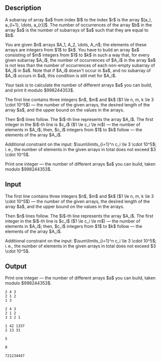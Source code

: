 ## Description

<div><p>A subarray of array $a$ from index $l$ to the index $r$ is the array $[a_l, a_{l+1}, \dots, a_{r}]$. The number of occurrences of the array $b$ in the array $a$ is the number of subarrays of $a$ such that they are equal to $b$.</p><p>You are given $n$ arrays $A_1, A_2, \dots, A_n$; the elements of these arrays are integers from $1$ to $k$. You have to build an array $a$ consisting of $m$ integers from $1$ to $k$ in such a way that, for <span class="tex-font-style-bf">every</span> given subarray $A_i$, the number of occurrences of $A_i$ in the array $a$ is <span class="tex-font-style-bf">not less</span> than the number of occurrences of each non-empty subarray of $A_i$ in $a$. Note that if $A_i$ doesn't occur in $a$, and no subarray of $A_i$ occurs in $a$, this condition is still met for $A_i$.</p><p>Your task is to calculate the number of different arrays $a$ you can build, and print it modulo $998244353$.</p></div><div class="input-specification"><p>The first line contains three integers $n$, $m$ and $k$ ($1 \le n, m, k \le 3 \cdot 10^5$) — the number of the given arrays, the desired length of the array $a$, and the upper bound on the values in the arrays.</p><p>Then $n$ lines follow. The $i$-th line represents the array $A_i$. The first integer in the $i$-th line is $c_i$ ($1 \le c_i \le m$) — the number of elements in $A_i$; then, $c_i$ integers from $1$ to $k$ follow — the elements of the array $A_i$.</p><p>Additional constraint on the input: $\sum\limits_{i=1}^n c_i \le 3 \cdot 10^5$; i. e., the number of elements in the given arrays in total does not exceed $3 \cdot 10^5$.</p></div><div class="output-specification"><p>Print one integer — the number of different arrays $a$ you can build, taken modulo $998244353$.</p></div>

## Input

<p>The first line contains three integers $n$, $m$ and $k$ ($1 \le n, m, k \le 3 \cdot 10^5$) — the number of the given arrays, the desired length of the array $a$, and the upper bound on the values in the arrays.</p><p>Then $n$ lines follow. The $i$-th line represents the array $A_i$. The first integer in the $i$-th line is $c_i$ ($1 \le c_i \le m$) — the number of elements in $A_i$; then, $c_i$ integers from $1$ to $k$ follow — the elements of the array $A_i$.</p><p>Additional constraint on the input: $\sum\limits_{i=1}^n c_i \le 3 \cdot 10^5$; i. e., the number of elements in the given arrays in total does not exceed $3 \cdot 10^5$.</p>

## Output

<p>Print one integer — the number of different arrays $a$ you can build, taken modulo $998244353$.</p>





```input1
2 4 3
2 1 2
1 3
```




```input2
2 4 3
2 1 2
3 3 2 1
```




```input3
1 42 1337
2 13 31
```




```output1
5
```




```output2
0
```




```output3
721234447
```


